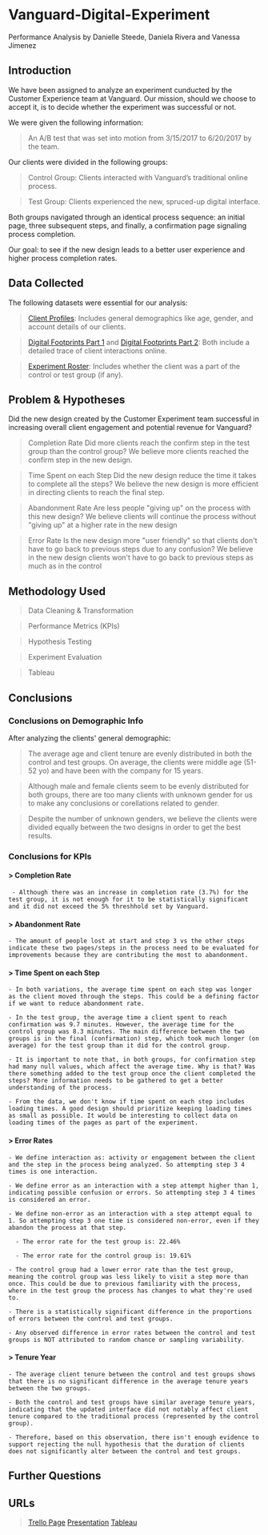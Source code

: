 # Vanguard-Digital-Experiment

Performance Analysis by Danielle Steede, Daniela Rivera and Vanessa Jimenez

## Introduction

We have been assigned to analyze an experiment cunducted by the Customer Experience team at Vanguard. Our mission, should we choose to accept it, is to decide whether the experiment was successful or not.

We were given the following information:

> An A/B test that was set into motion from 3/15/2017 to 6/20/2017 by the team.

Our clients were divided in the following groups:

> Control Group: Clients interacted with Vanguard’s traditional online process.

> Test Group: Clients experienced the new, spruced-up digital interface.

Both groups navigated through an identical process sequence: an initial page, three subsequent steps, and finally, a confirmation page signaling process completion.

Our goal: to see if the new design leads to a better user experience and higher process completion rates.

## Data Collected

The following datasets were essential for our analysis:

> [Client Profiles](https://github.com/data-bootcamp-v4/lessons/blob/main/5_6_eda_inf_stats_tableau/project/files_for_project/df_final_demo.txt): Includes general demographics like age, gender, and account details of our clients.

> [Digital Footprints Part 1](https://github.com/data-bootcamp-v4/lessons/blob/main/5_6_eda_inf_stats_tableau/project/files_for_project/df_final_web_data_pt_1.txt) and [Digital Footprints Part 2](https://github.com/data-bootcamp-v4/lessons/blob/main/5_6_eda_inf_stats_tableau/project/files_for_project/df_final_web_data_pt_2.txt): Both include a detailed trace of client interactions online.

> [Experiment Roster](https://github.com/data-bootcamp-v4/lessons/blob/main/5_6_eda_inf_stats_tableau/project/files_for_project/df_final_experiment_clients.txt): Includes whether the client was a part of the control or test group (if any).

## Problem & Hypotheses

Did the new design created by the Customer Experiment team successful in increasing overall client engagement and potential revenue for Vanguard?

> Completion Rate
  > Did more clients reach the confirm step in the test group than the control group?
  > We believe more clients reached the confirm step in the new design.

> Time Spent on each Step
  > Did the new design reduce the time it takes to complete all the steps?
  > We believe the new design is more efficient in directing clients to reach the final step.

> Abandonment Rate
  > Are less people "giving up" on the process with this new design?
  > We believe clients will continue the process without "giving up" at a higher rate in the new design

> Error Rate
  > Is the new design more "user friendly" so that clients don't have to go back to previous steps due to any confusion?
  > We believe in the new design clients won't have to go back to previous steps as much as in the control

## Methodology Used

  > Data Cleaning & Transformation

  > Performance Metrics (KPIs)

  > Hypothesis Testing

  > Experiment Evaluation

  > Tableau

## Conclusions

### Conclusions on Demographic Info

After analyzing the clients' general demographic:

  > The average age and client tenure are evenly distributed in both the control and test groups. On average, the clients were middle age (51-52 yo) and have been with the company for 15 years.

  > Although male and female clients seem to be evenly distributed for both groups, there are too many clients with unknown gender for us to make any conclusions or corellations related to gender.

  > Despite the number of unknown genders, we believe the clients were divided equally between the two designs in order to get the best results.

### Conclusions for KPIs

  #### > Completion Rate

     - Although there was an increase in completion rate (3.7%) for the test group, it is not enough for it to be statistically significant and it did not exceed the 5% threshhold set by Vanguard.

  #### > Abandonment Rate

    - The amount of people lost at start and step 3 vs the other steps indicate these two pages/steps in the process need to be evaluated for improvements because they are contributing the most to abandonment.

  #### > Time Spent on each Step

    - In both variations, the average time spent on each step was longer as the client moved through the steps. This could be a defining factor if we want to reduce abandonment rate.
    
    - In the test group, the average time a client spent to reach confirmation was 9.7 minutes. However, the average time for the control group was 8.3 minutes. The main difference between the two groups is in the final (confirmation) step, which took much longer (on average) for the test group than it did for the control group.
    
    - It is important to note that, in both groups, for confirmation step had many null values, which affect the average time. Why is that? Was there something added to the test group once the client completed the steps? More information needs to be gathered to get a better understanding of the process.
    
    - From the data, we don't know if time spent on each step includes loading times. A good design should prioritize keeping loading times as small as possible. It would be interesting to collect data on loading times of the pages as part of the experiment.

  #### > Error Rates

    - We define interaction as: activity or engagement between the client and the step in the process being analyzed. So attempting step 3 4 times is one interaction.
    
    - We define error as an interaction with a step attempt higher than 1, indicating possible confusion or errors. So attempting step 3 4 times is considered an error.
    
    - We define non-error as an interaction with a step attempt equal to 1. So attempting step 3 one time is considered non-error, even if they abandon the process at that step.
      
      - The error rate for the test group is: 22.46%

      - The error rate for the control group is: 19.61%

    - The control group had a lower error rate than the test group, meaning the control group was less likely to visit a step more than once. This could be due to previous familiarity with the process, where in the test group the process has changes to what they're used to.
    
    - There is a statistically significant difference in the proportions of errors between the control and test groups.
    
    - Any observed difference in error rates between the control and test groups is NOT attributed to random chance or sampling variability.

  #### > Tenure Year

    - The average client tenure between the control and test groups shows that there is no significant difference in the average tenure years between the two groups.
    
    - Both the control and test groups have similar average tenure years, indicating that the updated interface did not notably affect client tenure compared to the traditional process (represented by the control group).
    
    - Therefore, based on this observation, there isn't enough evidence to support rejecting the null hypothesis that the duration of clients does not significantly alter between the control and test groups.

## Further Questions

## URLs

  > [Trello Page](https://trello.com/b/ML7qcsgb/ab-testing-project)
  > [Presentation](https://docs.google.com/presentation/d/1pLHLWKppZoJPrDlbW2V0Y_iscmFyLrW0fJaK2npPG48/edit#slide=id.p)
  > [Tableau](https://public.tableau.com/app/profile/daniela.rivera4024/viz/VanguardVisuals/AbandonmentRateTEST)
